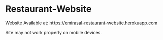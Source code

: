 # Restaurant-Website
 
Website Available at: https://emirasal-restaurant-website.herokuapp.com

Site may not work properly on mobile devices.
